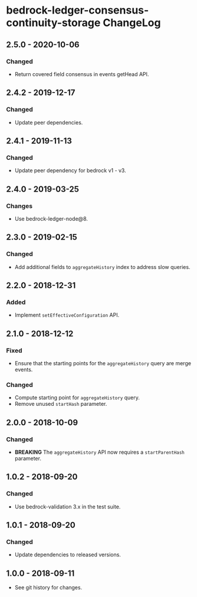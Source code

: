 # bedrock-ledger-consensus-continuity-storage ChangeLog

## 2.5.0 - 2020-10-06

### Changed
- Return covered field consensus in events getHead API.

## 2.4.2 - 2019-12-17

### Changed
- Update peer dependencies.

## 2.4.1 - 2019-11-13

### Changed
- Update peer dependency for bedrock v1 - v3.

## 2.4.0 - 2019-03-25

### Changes
- Use bedrock-ledger-node@8.

## 2.3.0 - 2019-02-15

### Changed
- Add additional fields to `aggregateHistory` index to address slow queries.

## 2.2.0 - 2018-12-31

### Added
- Implement `setEffectiveConfiguration` API.

## 2.1.0 - 2018-12-12

### Fixed
- Ensure that the starting points for the `aggregateHistory` query are merge
  events.

### Changed
- Compute starting point for `aggregateHistory` query.
- Remove unused `startHash` parameter.

## 2.0.0 - 2018-10-09

### Changed
- **BREAKING** The `aggregateHistory` API now requires a `startParentHash`
  parameter.

## 1.0.2 - 2018-09-20

### Changed
- Use bedrock-validation 3.x in the test suite.

## 1.0.1 - 2018-09-20

### Changed
- Update dependencies to released versions.

## 1.0.0 - 2018-09-11

- See git history for changes.
